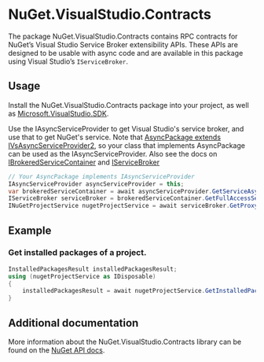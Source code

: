 # NuGet.VisualStudio.Contracts

The package NuGet.VisualStudio.Contracts contains RPC contracts for NuGet’s Visual Studio Service Broker extensibility APIs. These APIs are designed to be usable with async code and are available in this package using Visual Studio’s `IServiceBroker`.

## Usage

Install the NuGet.VisualStudio.Contracts package into your project, as well as [Microsoft.VisualStudio.SDK](https://www.nuget.org/packages/Microsoft.VisualStudio.SDK).

Use the IAsyncServiceProvider to get Visual Studio's service broker, and use that to get NuGet's service. Note that [AsyncPackage extends IVsAsyncServiceProvider2](https://learn.microsoft.com/en-us/dotnet/api/microsoft.visualstudio.shell.asyncpackage?view=visualstudiosdk-2022), so your class that implements AsyncPackage can be used as the IAsyncServiceProvider. Also see the docs on [IBrokeredServiceContainer](https://learn.microsoft.com/dotnet/api/microsoft.visualstudio.shell.servicebroker.ibrokeredservicecontainer?view=visualstudiosdk-2022) and [IServiceBroker](https://learn.microsoft.com/dotnet/api/microsoft.servicehub.framework.iservicebroker?view=visualstudiosdk-2022)

```c#
// Your AsyncPackage implements IAsyncServiceProvider
IAsyncServiceProvider asyncServiceProvider = this;
var brokeredServiceContainer = await asyncServiceProvider.GetServiceAsync<SVsBrokeredServiceContainer, IBrokeredServiceContainer>();
IServiceBroker serviceBroker = brokeredServiceContainer.GetFullAccessServiceBroker();
INuGetProjectService nugetProjectService = await serviceBroker.GetProxyAsync<INuGetProjectService>(NuGetServices.NuGetProjectServiceV1);
```

## Example

### Get installed packages of a project.

```c#
InstalledPackagesResult installedPackagesResult;
using (nugetProjectService as IDisposable)
{
    installedPackagesResult = await nugetProjectService.GetInstalledPackagesAsync(projectGuid, cancellationToken);
}
```

## Additional documentation

More information about the NuGet.VisualStudio.Contracts library can be found on the [NuGet API docs](https://learn.microsoft.com/nuget/visual-studio-extensibility/nuget-api-in-visual-studio).